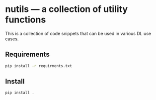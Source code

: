 # nutils — a collection of utility functions 
This is a collection of code snippets that can be used in various DL use cases. 

## Requirements
```sh
pip install -r requirments.txt
```

## Install
```sh
pip install .
```
